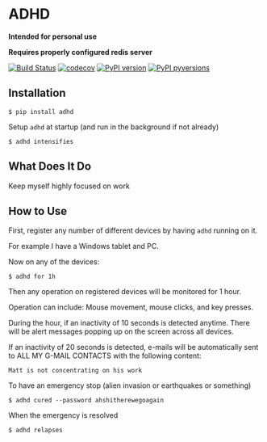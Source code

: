 # ADHD

**Intended for personal use**

**Requires properly configured redis server**


[![Build Status](https://travis-ci.org/Madoshakalaka/adhd.svg)](https://travis-ci.org/Madoshakalaka/adhd)
[![codecov](https://codecov.io/gh/Madoshakalaka/adhd/branch/master/graph/badge.svg)](https://codecov.io/gh/Madoshakalaka/adhd)
[![PyPI version](https://badge.fury.io/py/adhd.svg)](https://badge.fury.io/py/adhd)
[![PyPI pyversions](https://img.shields.io/pypi/pyversions/adhd.svg)](https://pypi.python.org/pypi/adhd/)


## Installation

`$ pip install adhd`

Setup `adhd` at startup (and run in the background if not already)

`$ adhd intensifies`

## What Does It Do

<!--![some show case picture](https://raw.githubusercontent.com/Madoshakalaka/adhd/master/readme_assets/showcasePicture.png)-->

Keep myself highly focused on work



## How to Use

First, register any number of different devices by having `adhd` running on it.

For example I have a Windows tablet and PC.

Now on any of the devices:

`$ adhd for 1h`

Then any operation on registered devices will be monitored for 1 hour.

Operation can include: Mouse movement, mouse clicks, and key presses.

During the hour, if an inactivity of 10 seconds is detected anytime. There will be alert messages popping up on the 
screen across all devices.

If an inactivity of 20 seconds is detected, e-mails will be automatically sent to ALL MY G-MAIL CONTACTS with the 
following content:

```
Matt is not concentrating on his work
```

To have an emergency stop (alien invasion or earthquakes or something)

`$ adhd cured --password ahshitherewegoagain`

When the emergency is resolved

`$ adhd relapses`


